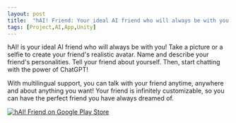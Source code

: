 ```yaml
---
layout: post
title:  "hAI! Friend: Your ideal AI friend who will always be with you!"
tags: [Project,AI,App,Unity]
---
```

hAI! is your ideal AI friend who will always be with you! Take a picture or a selfie to create your friend's realistic avatar. Name and describe your friend's personalities. Tell your friend about yourself. Then, start chatting with the power of ChatGPT!
<!--more-->

With multilingual support, you can talk with your friend anytime, anywhere and about anything you want! Your friend is infinitely customizable, so you can have the perfect friend you have always dreamed of.

[![hAI! Friend on Google Play Store](https://img.shields.io/badge/hAI!_Friend_on_Google_Play_Store-black?style=for-the-badge&logo=android&color=E6FFE6)](https://play.google.com/store/apps/details?id=com.Uralstech.hAI&pli=12)